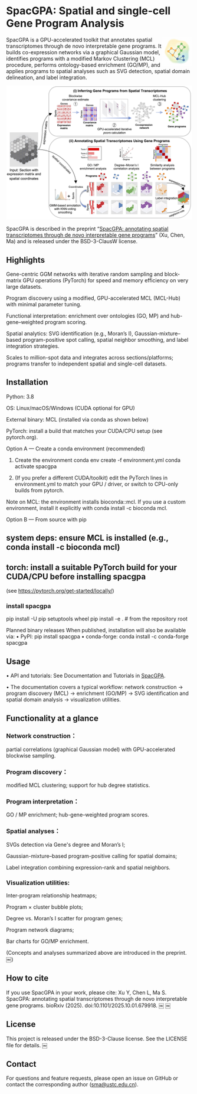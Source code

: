 
# SpacGPA: Spatial and single-cell Gene Program Analysis

<img src="assets/SpacGPA_Logo.png" alt="SpacGPA logo" align="right" width="80" />

SpacGPA is a GPU-accelerated toolkit that annotates spatial transcriptomes through de novo interpretable gene programs. It builds co-expression networks via a graphical Gaussian model, identifies programs with a modified Markov Clustering (MCL) procedure, performs ontology-based enrichment (GO/MP), and applies programs to spatial analyses such as SVG detection, spatial domain delineation, and label integration.

<p align="center">
  <img src="assets/SpacGPA_Workflow.png" alt="SpacGPA workflow" width="600" />
</p>

SpacGPA is described in the preprint “[SpacGPA: annotating spatial transcriptomes through de novo interpretable gene programs](https://www.biorxiv.org/doi/10.1101/2025.10.01.679918)” (Xu, Chen, Ma) and is released under the BSD-3-ClausW license.

## Highlights

Gene-centric GGM networks with iterative random sampling and block-matrix GPU operations (PyTorch) for speed and memory efficiency on very large datasets.

Program discovery using a modified, GPU-accelerated MCL (MCL-Hub) with minimal parameter tuning.

Functional interpretation: enrichment over ontologies (GO, MP) and hub-gene–weighted program scoring.

Spatial analytics: SVG identification (e.g., Moran’s I), Gaussian-mixture–based program-positive spot calling, spatial neighbor smoothing, and label integration strategies.

Scales to million-spot data and integrates across sections/platforms; programs transfer to independent spatial and single-cell datasets.

## Installation

Python: 3.8

OS: Linux/macOS/Windows (CUDA optional for GPU)

External binary: MCL (installed via conda as shown below)

PyTorch: install a build that matches your CUDA/CPU setup (see pytorch.org).

Option A — Create a conda environment (recommended)

1) Create the environment
conda env create -f environment.yml
conda activate spacgpa

2) (If you prefer a different CUDA/toolkit) edit the PyTorch lines in environment.yml
to match your GPU / driver, or switch to CPU-only builds from pytorch.

Note on MCL: the environment installs bioconda::mcl. If you use a custom environment, install it explicitly with
conda install -c bioconda mcl.

Option B — From source with pip

## system deps: ensure MCL is installed (e.g., conda install -c bioconda mcl)

## torch: install a suitable PyTorch build for your CUDA/CPU **before** installing spacgpa

(see <https://pytorch.org/get-started/locally/>)

### install spacgpa

pip install -U pip setuptools wheel
pip install -e .          # from the repository root

Planned binary releases
When published, installation will also be available via:
 • PyPI: pip install spacgpa
 • conda-forge: conda install -c conda-forge spacgpa

## Usage

 • API and tutorials: See Documentation and Tutorials in [SpacGPA](https://spacgpa.readthedocs.io).

 • The documentation covers a typical workflow: network construction → program discovery (MCL) → enrichment (GO/MP) → SVG identification and spatial domain analysis → visualization utilities.

## Functionality at a glance

### Network construction：

partial correlations (graphical Gaussian model) with GPU-accelerated blockwise sampling.

### Program discovery：

modified MCL clustering; support for hub degree statistics.

### Program interpretation：

GO / MP enrichment; hub-gene–weighted program scores.

### Spatial analyses：

SVGs detection via Gene's degree and Moran’s I;

Gaussian-mixture–based program-positive calling for spatial domains;

Label integration combining expression-rank and spatial neighbors.

### Visualization utilities:

Inter-program relationship heatmaps;

Program × cluster bubble plots;

Degree vs. Moran’s I scatter for program genes;

Program network diagrams;

Bar charts for GO/MP enrichment.

(Concepts and analyses summarized above are introduced in the preprint.  ￼)

## How to cite

If you use SpacGPA in your work, please cite:
Xu Y, Chen L, Ma S. SpacGPA: annotating spatial transcriptomes through de novo interpretable gene programs. bioRxiv (2025). doi:10.1101/2025.10.01.679918.  ￼  ￼

## License

This project is released under the BSD-3-Clause license. See the LICENSE file for details.  ￼

## Contact

For questions and feature requests, please open an issue on GitHub or contact the corresponding author (<sma@ustc.edu.cn>).
